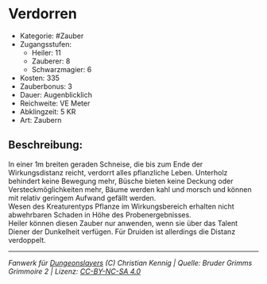 # Verdorren  
- Kategorie: #Zauber  
- Zugangsstufen:  
  - Heiler: 11  
  - Zauberer: 8  
  - Schwarzmagier: 6  
- Kosten: 335  
- Zauberbonus: 3  
- Dauer: Augenblicklich  
- Reichweite: VE Meter  
- Abklingzeit: 5 KR  
- Art: Zaubern     

## Beschreibung:
In einer 1m breiten geraden Schneise, die bis zum Ende der Wirkungsdistanz reicht, verdorrt alles pflanzliche Leben. Unterholz behindert keine Bewegung mehr, Büsche bieten keine Deckung oder Versteckmöglichkeiten mehr, Bäume werden kahl und morsch und können mit relativ geringem Aufwand gefällt werden.<br>Wesen des Kreaturentyps Pflanze im Wirkungsbereich erhalten nicht abwehrbaren Schaden in Höhe des Probenergebnisses.<br>Heiler können diesen Zauber nur anwenden, wenn sie über das Talent Diener der Dunkelheit verfügen. Für Druiden ist allerdings die Distanz verdoppelt.


___
*Fanwerk für [Dungeonslayers](https://www.dungeonslayers.net/) (C) Christian Kennig | Quelle: Bruder Grimms Grimmoire 2 | Lizenz: [CC-BY-NC-SA 4.0](https://creativecommons.org/licenses/by-nc-sa/4.0/deed.de)*